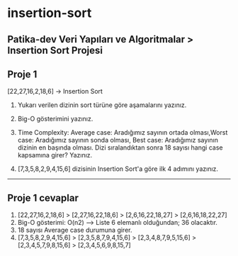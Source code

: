 # insertion-sort
Patika-dev Veri Yapıları ve Algoritmalar > Insertion Sort Projesi
---------------------------------------------------------------------------

Proje 1
-------
[22,27,16,2,18,6] -> Insertion Sort

1. Yukarı verilen dizinin sort türüne göre aşamalarını yazınız.
2. Big-O gösterimini yazınız.
3. Time Complexity: Average case: Aradığımız sayının ortada olması,Worst case: Aradığımız sayının sonda olması, Best case: Aradığımız sayının dizinin en başında olması. Dizi sıralandıktan sonra 18 sayısı hangi case kapsamına girer? Yazınız.

4. [7,3,5,8,2,9,4,15,6] dizisinin Insertion Sort'a göre ilk 4 adımını yazınız.

-------------------------------------------------------------------------------------------------------------------------------------------------------------------------

Proje 1 cevaplar
----------------

1. [22,27,16,2,18,6] > [2,27,16,22,18,6] > [2,6,16,22,18,27] > [2,6,16,18,22,27] 
2. Big-O gösterimi: O(n2) --> Liste 6 elemanlı olduğundan; 36 olacaktır.
3. 18 sayısı Average case durumuna girer.
4. [7,3,5,8,2,9,4,15,6] > [2,3,5,8,7,9,4,15,6] > [2,3,4,8,7,9,5,15,6] > [2,3,4,5,7,9,8,15,6] > [2,3,4,5,6,9,8,15,7]
